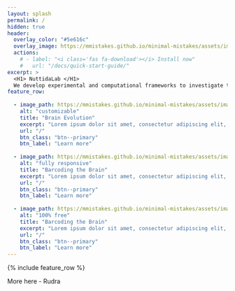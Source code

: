 ```yaml
---
layout: splash
permalink: /
hidden: true
header:
  overlay_color: "#5e616c"
  overlay_image: https://mmistakes.github.io/minimal-mistakes/assets/images/unsplash-image-4.jpg
  actions:
    # - label: "<i class='fas fa-download'></i> Install now"
    #   url: "/docs/quick-start-guide/"
excerpt: >
  <H1> NuttidaLab </H1>
  We develop experimental and computational frameworks to investigate the neural computations that underlie complex cognitive functions in health and disease.
feature_row:
  
  - image_path: https://mmistakes.github.io/minimal-mistakes/assets/images/mm-customizable-feature.png
    alt: "customizable"
    title: "Brain Evolution"
    excerpt: "Lorem ipsum dolor sit amet, consectetur adipiscing elit, sed do eiusmod tempor incididunt ut labore et dolore magna aliqua."
    url: "/"
    btn_class: "btn--primary"
    btn_label: "Learn more"
  
  - image_path: https://mmistakes.github.io/minimal-mistakes/assets/images/mm-responsive-feature.png
    alt: "fully responsive"
    title: "Barcoding the Brain"
    excerpt: "Lorem ipsum dolor sit amet, consectetur adipiscing elit, sed do eiusmod tempor incididunt ut labore et dolore magna aliqua."
    url: "/"
    btn_class: "btn--primary"
    btn_label: "Learn more"
  
  - image_path: https://mmistakes.github.io/minimal-mistakes/assets/images/mm-free-feature.png
    alt: "100% free"
    title: "Barcoding the Brain"
    excerpt: "Lorem ipsum dolor sit amet, consectetur adipiscing elit, sed do eiusmod tempor incididunt ut labore et dolore magna aliqua."
    url: "/"
    btn_class: "btn--primary"
    btn_label: "Learn more"      
---
```


{% include feature_row %}


More here - Rudra